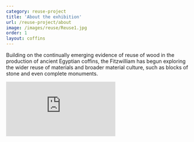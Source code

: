 ```yaml
---
category: reuse-project
title: 'About the exhibition'
url: /reuse-project/about
image: /images/reuse/Reuse1.jpg
order: 1
layout: coffins
---
```


Building on the continually emerging evidence of reuse of wood in the production of ancient Egyptian coffins, the Fitzwilliam has begun exploring the wider reuse of materials and broader material culture, such as blocks of stone and even complete monuments.

<div class="card col-sm p-0 m-2">
    <div class="embed-responsive embed-responsive-16by9">
        <iframe src="https://www.youtube.com/embed/aXojKonk0u0" frameborder="0"
                            allow="accelerometer; autoplay; encrypted-media; gyroscope; picture-in-picture"
                            allowfullscreen class="embed-responsive-item"></iframe>
    </div>
 </div>


